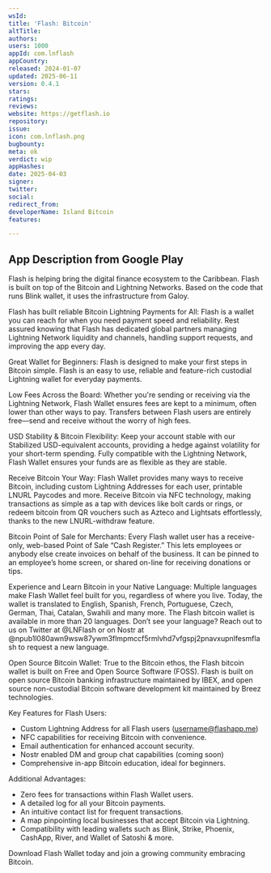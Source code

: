 ```yaml
---
wsId: 
title: 'Flash: Bitcoin'
altTitle: 
authors: 
users: 1000
appId: com.lnflash
appCountry: 
released: 2024-01-07
updated: 2025-06-11
version: 0.4.1
stars: 
ratings: 
reviews: 
website: https://getflash.io
repository: 
issue: 
icon: com.lnflash.png
bugbounty: 
meta: ok
verdict: wip
appHashes: 
date: 2025-04-03
signer: 
twitter: 
social: 
redirect_from: 
developerName: Island Bitcoin
features: 

---
```


## App Description from Google Play


Flash is helping bring the digital finance ecosystem to the Caribbean. Flash is built on top of the Bitcoin and Lightning Networks. Based on the code that runs Blink wallet, it uses the infrastructure from Galoy.

Flash has built reliable Bitcoin Lightning Payments for All: Flash is a wallet you can reach for when you need payment speed and reliability. Rest assured knowing that Flash has dedicated global partners managing Lightning Network liquidity and channels, handling support requests, and improving the app every day.

Great Wallet for Beginners: Flash is designed to make your first steps in Bitcoin simple. Flash is an easy to use, reliable and feature-rich custodial Lightning wallet for everyday payments.

Low Fees Across the Board: Whether you're sending or receiving via the Lightning Network, Flash Wallet ensures fees are kept to a minimum, often lower than other ways to pay. Transfers between Flash users are entirely free—send and receive without the worry of high fees.

USD Stability & Bitcoin Flexibility: Keep your account stable with our Stabilized USD-equivalent accounts, providing a hedge against volatility for your short-term spending. Fully compatible with the Lightning Network, Flash Wallet ensures your funds are as flexible as they are stable.

Receive Bitcoin Your Way: Flash Wallet provides many ways to receive Bitcoin, including custom Lightning Addresses for each user, printable LNURL Paycodes and more. Receive Bitcoin via NFC technology, making transactions as simple as a tap with devices like bolt cards or rings, or redeem bitcoin from QR vouchers such as Azteco and Lightsats effortlessly, thanks to the new LNURL-withdraw feature.

Bitcoin Point of Sale for Merchants: Every Flash wallet user has a receive-only, web-based Point of Sale “Cash Register.” This lets employees or anybody else create invoices on behalf of the business. It can be pinned to an employee’s home screen, or shared on-line for receiving donations or tips.

Experience and Learn Bitcoin in your Native Language: Multiple languages make Flash Wallet feel built for you, regardless of where you live. Today, the wallet is translated to English, Spanish, French, Portuguese, Czech, German, Thai, Catalan, Swahili and many more. The Flash bitcoin wallet is available in more than 20 languages. Don’t see your language? Reach out to us on Twitter at @LNFlash or on Nostr at @npub1l080awn9wsw87ywm3flmpmccf5rmlvhd7vfgspj2pnavxupnlfesmflash to request a new language.

Open Source Bitcoin Wallet: True to the Bitcoin ethos, the Flash bitcoin wallet is built on Free and Open Source Software (FOSS). Flash is built on open source Bitcoin banking infrastructure maintained by IBEX, and open source non-custodial Bitcoin software development kit maintained by Breez technologies.

Key Features for Flash Users:
- Custom Lightning Address for all Flash users (username@flashapp.me)
- NFC capabilities for receiving Bitcoin with convenience.
- Email authentication for enhanced account security.
- Nostr enabled DM and group chat capabilities (coming soon)
- Comprehensive in-app Bitcoin education, ideal for beginners.

Additional Advantages:
- Zero fees for transactions within Flash Wallet users.
- A detailed log for all your Bitcoin payments.
- An intuitive contact list for frequent transactions.
- A map pinpointing local businesses that accept Bitcoin via Lightning.
- Compatibility with leading wallets such as Blink, Strike, Phoenix, CashApp, River, and Wallet of Satoshi & more.

Download Flash Wallet today and join a growing community embracing Bitcoin.
